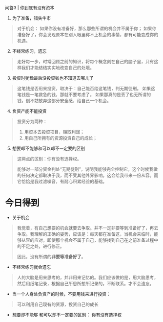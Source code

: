 问答3 | 你到底有没有资本

1. 为了准备，错失牛市
> 对于机会：
> 如果你没有准备好，那么那些所谓的机会并不属于你；
> 如果你准备好了，你会发现原本在别人眼里称不上机会的事情，都有可能变成你的机遇。

2. 不经常练习，遗忘
> 走好每一步，时常回顾之前的知识，将每个概念刻在自己的脑子里，只有这样我们才能结结实实地改变自己的处境。

3. 投资时犹豫最后没投资钱也不知道去哪儿了
> 这笔钱是否用来投资，取决于：自己能否给这笔钱，判无期徒刑。
> 如果这笔钱是一笔救急的钱，那就不要考虑了。
> 如果那真的是丢了也无所谓的钱，倒不妨放弃这部分安全感，给自己一个机会。

4. 负资产能不能投资
> 投资分为两种： 
> 1. 用资本去投资项目，赚取利润；
> 2. 用自己所拥有的资源投资自己的成长；

5. 想要却不能够和可以却不一定要的区别
>  这两点的区别：你有没有选择权。
> 
> 能够对一部分资金判处“无期徒刑”，说明我能够完全控制它，这个时候我做的任何决定都取决于我，而不受其他外界影响。这会给我带来一份从容。而它恰恰是我过滤噪音，有耐心积累经验的基础。

# 今日得到

* 关于机会
> 我觉着，有自己想要的机会就要去争取。并不一定非要等到准备好了，再去争取。我理解的正确的姿势，应该是：每天都在准备这，当机会来临时，能够从容的应对。即使那个机会不属于自己，能够找到自己在之前准备过程中的不足之处，进行修正。
> 
> 因此，没有所谓的**非要等准备好了**。

* 不经常练习就会遗忘
> 人的大脑是用来思考的，并非用来记忆的。我们应该做的是，用大脑思考，然后用纸笔记录，根据自己所思所想所记录的，不断联系。才不会遗忘。

* 当一个人身处负资产的时候，不要用钱来进行投资：
> 可以利用自己现有的资源，投资自己的成长

* 想要却不能够 和可以却不一定要的区别： 你有没有选择权

